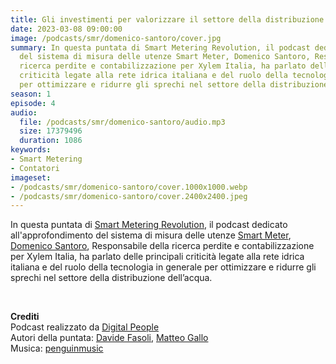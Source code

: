 ```yaml
---
title: Gli investimenti per valorizzare il settore della distribuzione dell’acqua
date: 2023-03-08 09:00:00
image: /podcasts/smr/domenico-santoro/cover.jpg
summary: In questa puntata di Smart Metering Revolution, il podcast dedicato all'approfondimento
  del sistema di misura delle utenze Smart Meter, Domenico Santoro, Responsabile della
  ricerca perdite e contabilizzazione per Xylem Italia, ha parlato delle principali
  criticità legate alla rete idrica italiana e del ruolo della tecnologia in generale
  per ottimizzare e ridurre gli sprechi nel settore della distribuzione dell’acqua.
season: 1
episode: 4
audio:
  file: /podcasts/smr/domenico-santoro/audio.mp3
  size: 17379496
  duration: 1086
keywords:
- Smart Metering
- Contatori
imageset:
- /podcasts/smr/domenico-santoro/cover.1000x1000.webp
- /podcasts/smr/domenico-santoro/cover.2400x2400.jpeg
---
```


In questa puntata di [Smart Metering Revolution](https://www.innovabilitycircle.com/suom-2023/), il podcast dedicato all'approfondimento del sistema di misura delle utenze [Smart Meter](https://smg-anie.it/), [Domenico Santoro](https://www.linkedin.com/in/domenico-santoro-445696a9/?originalSubdomain=it), Responsabile della ricerca perdite e contabilizzazione per Xylem Italia, ha parlato delle principali criticità legate alla rete idrica italiana e del ruolo della tecnologia in generale per ottimizzare e ridurre gli sprechi nel settore della distribuzione dell’acqua.

<br>

**Crediti**<br>
Podcast realizzato da [Digital People](https://w3id.org/digitalpeople)<br>
Autori della puntata: [Davide Fasoli](https://www.linkedin.com/in/davide-fasoli-2b3246179/), [Matteo Gallo](https://www.linkedin.com/in/matteo-gallo-4a5ab31a8/)<br>
Musica: [penguinmusic](https://pixabay.com/users/penguinmusic-24940186/)